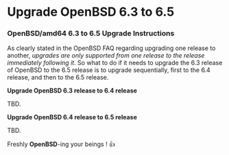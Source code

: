 # Upgrade OpenBSD 6.3 to 6.5

### OpenBSD/amd64 6.3 to 6.5 Upgrade Instructions

As clearly stated in the OpenBSD FAQ regarding upgrading one release to another, *upgrades are only supported from one release to the release immediately following it*. So what to do if it needs to upgrade the 6.3 release of OpenBSD to the 6.5 release is to upgrade sequentially, first to the 6.4 release, and then to the 6.5 release.

**Upgrade OpenBSD 6.3 release to 6.4 release**

TBD.

**Upgrade OpenBSD 6.4 release to 6.5 release**

TBD.

Freshly **OpenBSD**-ing your beings ! :+1:
